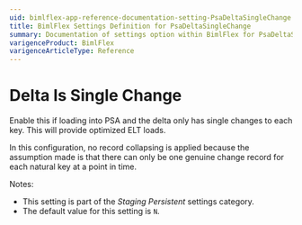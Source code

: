 ```yaml
---
uid: bimlflex-app-reference-documentation-setting-PsaDeltaSingleChange
title: BimlFlex Settings Definition for PsaDeltaSingleChange
summary: Documentation of settings option within BimlFlex for PsaDeltaSingleChange
varigenceProduct: BimlFlex
varigenceArticleType: Reference
---
```


# Delta Is Single Change

Enable this if loading into PSA and the delta only has single changes to each key. This will provide optimized ELT loads.

In this configuration, no record collapsing is applied because the assumption made is that there can only be one genuine change record for each natural key at a point in time.

Notes:

* This setting is part of the *Staging Persistent* settings category.
* The default value for this setting is `N`.
